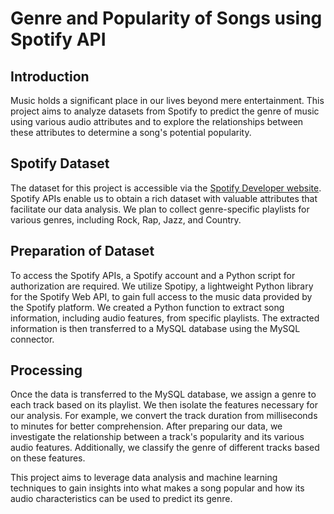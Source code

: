 # Genre and Popularity of Songs using Spotify API

## Introduction
Music holds a significant place in our lives beyond mere entertainment. This project aims to analyze datasets from Spotify to predict the genre of music using various audio attributes and to explore the relationships between these attributes to determine a song's potential popularity.

## Spotify Dataset
The dataset for this project is accessible via the [Spotify Developer website](https://developer.spotify.com/). Spotify APIs enable us to obtain a rich dataset with valuable attributes that facilitate our data analysis. We plan to collect genre-specific playlists for various genres, including Rock, Rap, Jazz, and Country.

## Preparation of Dataset
To access the Spotify APIs, a Spotify account and a Python script for authorization are required. We utilize Spotipy, a lightweight Python library for the Spotify Web API, to gain full access to the music data provided by the Spotify platform. We created a Python function to extract song information, including audio features, from specific playlists. The extracted information is then transferred to a MySQL database using the MySQL connector.

## Processing
Once the data is transferred to the MySQL database, we assign a genre to each track based on its playlist. We then isolate the features necessary for our analysis. For example, we convert the track duration from milliseconds to minutes for better comprehension. After preparing our data, we investigate the relationship between a track's popularity and its various audio features. Additionally, we classify the genre of different tracks based on these features.

This project aims to leverage data analysis and machine learning techniques to gain insights into what makes a song popular and how its audio characteristics can be used to predict its genre.
